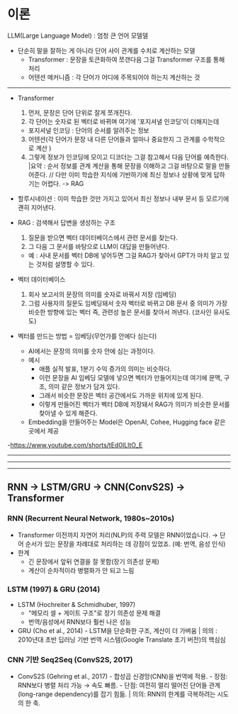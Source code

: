 # 이론

LLM(Large Language Model) : 엄청 큰 언어 모델델

- 단순히 말을 잘하는 게 아니라 단어 사이 관계를 수치로 계산하는 모델
  - Transformer : 문장을 토큰화하여 쪼갠다음 그걸 Transformer 구조를 통해 처리
  - 어텐션 메커니즘 : 각 단어가 어디에 주목되어야 하는지 계산하는 것

---

- Transformer

  1. 먼저, 문장은 단어 단위로 잘게 쪼개진다.
  2. 각 단어는 숫자로 된 벡터로 바뀌며 여기에 '포지셔녈 인코딩'이 더해지는데

  - 포지셔널 인코딩 : 단어의 순서를 알려주는 정보

  3. 어텐션(각 단어가 문장 내 다른 단어들과 얼마나 중요한지 그 관계를 수학적으로 계산 )
  4. 그렇게 정보가 인코딩에 모이고 디코더는 그걸 참고해서 다음 단어를 예측한다.
     |요약 : 순서 정보를 관계 계산을 통해 문장을 이해하고 그걸 바탕으로 말을 만들어준다. // 다만 이미 학습한 지식에 기반하기에 최신 정보나 상황에 맞게 답하기는 어렵다. -> RAG

- 할루시네이션 : 이미 학습한 것만 가지고 있어서 최신 정보나 내부 문서 등 모르기에 괜히 지어낸다.

- RAG : 검색해서 답변을 생성하는 구조

  1. 질문을 받으면 벡터 데이터베이스에서 관련 문서를 찾는다.
  2. 그 다음 그 문서를 바탕으로 LLM이 대답을 만들어낸다.

  - 예 : 사내 문서를 벡터 DB에 넣어두면 그걸 RAG가 찾아서 GPT가 마치 알고 있는 것처럼 설명할 수 있다.

- 벡터 데이터베이스

  1. 회사 보고서의 문장의 의미를 숫자로 바꿔서 저장 (임베딩)
  2. 그럼 사용자의 질문도 임베딩돼서 숫자 벡터로 바뀌고 DB 문서 중 의미가 가장 비슷한 방향에 있는 벡터 즉, 관련성 높은 문서를 찾아서 꺼낸다. (코사인 유사도도)

- 벡터를 만드는 방법 = 임베딩(무언가를 안에다 심는다)

  - AI에서는 문장의 의미를 숫자 안에 심는 과정이다.
  - 예시
    - 애플 실적 발표, 1분기 수익 증가의 의미는 비슷하다.
    - 이런 문장을 AI 임베딩 모델에 넣으면 벡터가 만들어지는데 여기에 문맥, 구조, 의미 같은 정보가 담겨 있다.
    - 그래서 비슷한 문장은 벡터 공간에서도 가까운 위치에 있게 된다.
    - 이렇게 만들어진 벡터가 벡터 DB에 저장돼서 RAG가 의미가 비슷한 문서를 찾아낼 수 있게 해준다.
  - Embedding을 만들어주는 Model은 OpenAI, Cohee, Hugging face 같은 곳에서 제공

-https://www.youtube.com/shorts/tEd0ILltO_E

---

---

---

## RNN → LSTM/GRU → CNN(ConvS2S) → Transformer

### RNN (Recurrent Neural Network, 1980s~2010s)

- Transformer 이전까지 자연어 처리(NLP)의 주력 모델은 RNN이었습니다.
  → 단어 순서가 있는 문장을 차례대로 처리하는 데 강점이 있었죠. (예: 번역, 음성 인식)
- 한계
  - 긴 문장에서 앞뒤 연결을 잘 못함(장기 의존성 문제)
  - 계산이 순차적이라 병렬화가 안 되고 느림

### LSTM (1997) & GRU (2014)

- LSTM (Hochreiter & Schmidhuber, 1997)
  - "메모리 셀 + 게이트 구조"로 장기 의존성 문제 해결
  - 번역/음성에서 RNN보다 훨씬 나은 성능
- GRU (Cho et al., 2014) - LSTM을 단순화한 구조, 계산이 더 가벼움
  | 의의 : 2010년대 초반 딥러닝 기반 번역 시스템(Google Translate 초기 버전)의 핵심심

### CNN 기반 Seq2Seq (ConvS2S, 2017)

- ConvS2S (Gehring et al., 2017) - 합성곱 신경망(CNN)을 번역에 적용. - 장점: RNN보다 병렬 처리 가능 → 속도 빠름. - 단점: 여전히 멀리 떨어진 단어들 관계(long-range dependency)를 잡기 힘듦.
  | 의의: RNN의 한계를 극복하려는 시도의 한 축.
